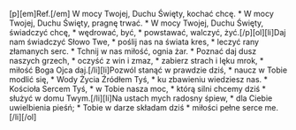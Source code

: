 [p][em]Ref.[/em] W mocy Twojej, Duchu Święty, kochać chcę. * W mocy Twojej, Duchu Święty, pragnę trwać. * W mocy Twojej, Duchu Święty, świadczyć chcę, * wędrować, być, * powstawać, walczyć, żyć.[/p][ol][li]Daj nam świadczyć Słowo Twe, * poślij nas na świata kres, * leczyć rany złamanych serc. * Tchnij w nas miłość, ognia żar. * Poznać daj dusz naszych grzech, * oczyść z win i zmaz, * zabierz strach i lęku mrok, * miłość Boga Ojca daj.[/li][li]Pozwól stanąć w prawdzie dziś, * naucz w Tobie modlić się, * Wody Życia Źródłem Tyś, * ku zbawieniu wiedziesz nas. * Kościoła Sercem Tyś, * w Tobie nasza moc, * którą silni chcemy dziś * służyć w domu Twym.[/li][li]Na ustach mych radosny śpiew, * dla Ciebie uwielbienia pieśń; * Tobie w darze składam dziś * miłości pełne serce me.[/li][/ol]